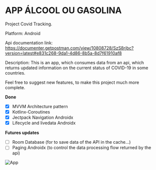 # APP ÁLCOOL OU GASOLINA
Project Covid Tracking.

Platform: Android

Api documentation link: https://documenter.getpostman.com/view/10808728/SzS8rjbc?version=latest#e831c268-9da1-4d86-8b5a-8d7f61910af8

Description: This is an app, which consumes data from an api, which returns updated information on the current status of COVID-19 in some countries.

Feel free to suggest new features, to make this project much more complete.

**Done**
- [x] MVVM Architecture pattern
- [x] Kotlinx-Coroutines
- [x] Jectpack Navigation Androidx
- [x] Lifecycle and livedata Androidx

**Futures updates**
- [ ] Room Database (for to save data of the API in the cache...)
- [ ] Paging Androidx (to control the data processing flow returned by the api)

![App](https://user-images.githubusercontent.com/26737849/125319174-5e2cfd80-e2ef-11eb-9235-213a2026dd50.PNG)


